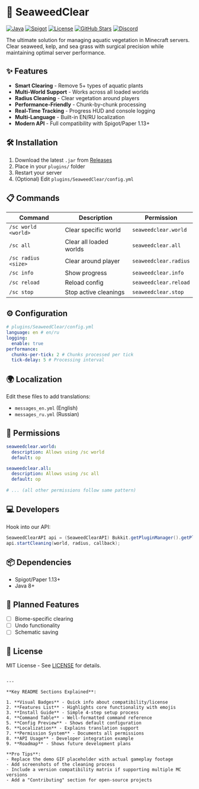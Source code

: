 
# 🌊 SeaweedClear 

[![Java](https://img.shields.io/badge/Java-8%2B-orange?logo=openjdk)](https://java.com)
[![Spigot](https://img.shields.io/badge/Spigot-1.13%2B-yellow)](https://www.spigotmc.org)
[![License](https://img.shields.io/badge/license-MIT-green.svg)](LICENSE)
[![GitHub Stars](https://img.shields.io/github/stars/username/repo)](https://github.com/username/repo/stargazers)
[![Discord](https://img.shields.io/discord/server_id?logo=discord&label=Discord)](https://discord.gg/invite-link)

The ultimate solution for managing aquatic vegetation in Minecraft servers. Clear seaweed, kelp, and sea grass with surgical precision while maintaining optimal server performance.

## ✨ Features

- **Smart Clearing** - Remove 5+ types of aquatic plants
- **Multi-World Support** - Works across all loaded worlds
- **Radius Cleaning** - Clear vegetation around players
- **Performance-Friendly** - Chunk-by-chunk processing
- **Real-Time Tracking** - Progress HUD and console logging
- **Multi-Language** - Built-in EN/RU localization
- **Modern API** - Full compatibility with Spigot/Paper 1.13+

## 🛠 Installation

1. Download the latest `.jar` from [Releases](https://github.com/yourname/SeaweedClear/releases)
2. Place in your `plugins/` folder
3. Restart your server
4. (Optional) Edit `plugins/SeaweedClear/config.yml`

## 📋 Commands

| Command | Description | Permission |
|---------|-------------|------------|
| `/sc world <world>` | Clear specific world | `seaweedclear.world` |
| `/sc all` | Clear all loaded worlds | `seaweedclear.all` |
| `/sc radius <size>` | Clear around player | `seaweedclear.radius` |
| `/sc info` | Show progress | `seaweedclear.info` |
| `/sc reload` | Reload config | `seaweedclear.reload` |
| `/sc stop` | Stop active cleanings | `seaweedclear.stop` |

## ⚙ Configuration

```yaml
# plugins/SeaweedClear/config.yml
language: en # en/ru
logging:
  enable: true
performance:
  chunks-per-tick: 2 # Chunks processed per tick
  tick-delay: 5 # Processing interval
```

## 🌍 Localization

Edit these files to add translations:
- `messages_en.yml` (English)
- `messages_ru.yml` (Russian)

## 📜 Permissions

```yaml
seaweedclear.world:
  description: Allows using /sc world
  default: op

seaweedclear.all:
  description: Allows using /sc all
  default: op
  
# ... (all other permissions follow same pattern)
```

## 💻 Developers

Hook into our API:
```java
SeaweedClearAPI api = (SeaweedClearAPI) Bukkit.getPluginManager().getPlugin("SeaweedClear");
api.startCleaning(world, radius, callback);
```

## 📦 Dependencies

- Spigot/Paper 1.13+
- Java 8+

## 🚀 Planned Features

- [ ] Biome-specific clearing
- [ ] Undo functionality
- [ ] Schematic saving

## 📄 License

MIT License - See [LICENSE](LICENSE) for details.

```

---

**Key README Sections Explained**:

1. **Visual Badges** - Quick info about compatibility/license
2. **Features List** - Highlights core functionality with emojis
3. **Install Guide** - Simple 4-step setup process
4. **Command Table** - Well-formatted command reference
5. **Config Preview** - Shows default configuration
6. **Localization** - Explains translation support
7. **Permission System** - Documents all permissions
8. **API Usage** - Developer integration example
9. **Roadmap** - Shows future development plans

**Pro Tips**:
- Replace the demo GIF placeholder with actual gameplay footage
- Add screenshots of the cleaning process
- Include a version compatibility matrix if supporting multiple MC versions
- Add a "Contributing" section for open-source projects

